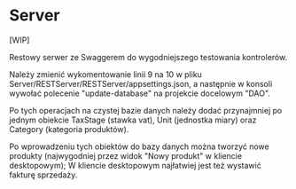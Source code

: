 # Server
[WIP]

Restowy serwer ze Swaggerem do wygodniejszego testowania kontrolerów.

Należy zmienić wykomentowanie linii 9 na 10 w pliku Server/RESTServer/RESTServer/appsettings.json, a następnie w konsoli
wywołać polecenie "update-database" na projekcie docelowym "DAO".

Po tych operacjach na czystej bazie danych należy dodać przynajmniej po jednym obiekcie TaxStage (stawka vat),
Unit (jednostka miary) oraz Category (kategoria produktów).

Po wprowadzeniu tych obiektów do bazy danych można tworzyć nowe produkty (najwygodniej przez widok "Nowy produkt" w kliencie desktopowym);
W kliencie desktopowym najłatwiej jest też wystawić fakturę sprzedaży.
